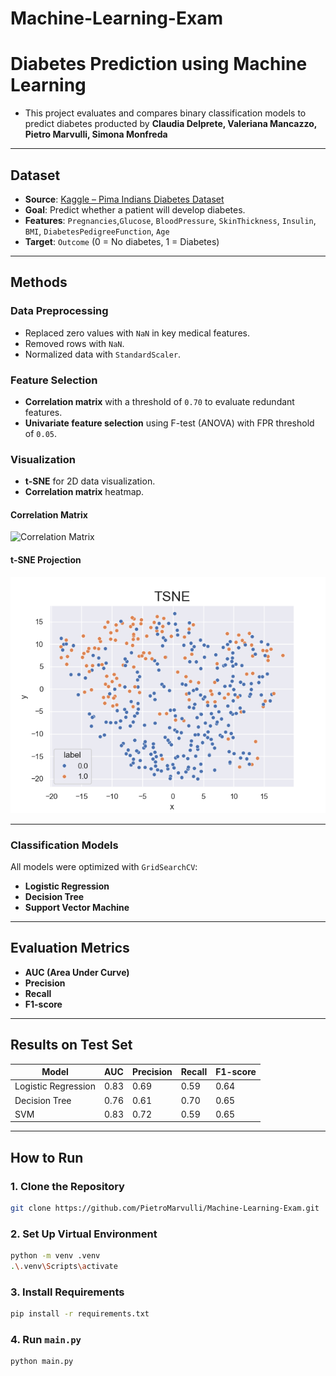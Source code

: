 # Machine-Learning-Exam
# Diabetes Prediction using Machine Learning
- This project evaluates and compares binary classification models to predict diabetes producted by **Claudia Delprete, Valeriana Mancazzo, Pietro Marvulli, Simona Monfreda**
---

##  Dataset

- **Source**: [Kaggle – Pima Indians Diabetes Dataset](https://www.kaggle.com/code/abhikaggle8/pima-diabetes-classification)
- **Goal**: Predict whether a patient will develop diabetes.
- **Features**:
  `Pregnancies`,`Glucose`, `BloodPressure`, `SkinThickness`, `Insulin`, `BMI`, `DiabetesPedigreeFunction`, `Age`
- **Target**: `Outcome` (0 = No diabetes, 1 = Diabetes)

---

## Methods

### Data Preprocessing
- Replaced zero values with `NaN` in key medical features.
- Removed rows with `NaN`.
- Normalized data with `StandardScaler`.

### Feature Selection
- **Correlation matrix** with a threshold of `0.70` to evaluate redundant features.
- **Univariate feature selection** using F-test (ANOVA) with FPR threshold of `0.05`.

### Visualization
- **t-SNE** for 2D data visualization.
- **Correlation matrix** heatmap.
#### Correlation Matrix

<img src="functions/images/Correlation_Matrix.png" alt="Correlation Matrix" width="600"/>

#### t-SNE Projection

![TSNE](functions/images/TSNE.png)

---

### Classification Models
All models were optimized with `GridSearchCV`:
- **Logistic Regression**
- **Decision Tree**
- **Support Vector Machine**

---

## Evaluation Metrics

- **AUC (Area Under Curve)**
- **Precision**
- **Recall**
- **F1-score**

---

## Results on Test Set

| Model               | AUC  | Precision | Recall | F1-score |
|--------------------|------|-----------|--------|----------|
| Logistic Regression| 0.83 |  0.69   |   0.59 |   0.64   |
| Decision Tree      |0.76 |   0.61  |  0.70 |  0.65   |
| SVM                | 0.83 |  0.72 | 0.59 | 0.65 |

---

## How to Run
### 1.  Clone the Repository
```bash
git clone https://github.com/PietroMarvulli/Machine-Learning-Exam.git
 ```
### 2.  Set Up Virtual Environment
```bash
python -m venv .venv
.\.venv\Scripts\activate
 ```
### 3. Install Requirements
```bash
pip install -r requirements.txt
 ```
### 4.  Run ```main.py```
```bash
python main.py
 ```

